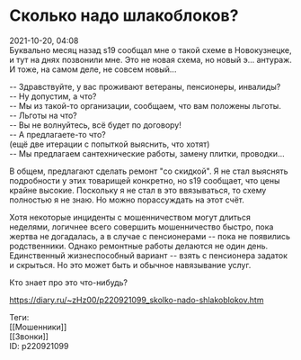 Сколько надо шлакоблоков?
==========================

   
 2021-10-20, 04:08   
  Буквально месяц назад s19 сообщал мне о такой схеме в Новокузнецке, и тут на днях позвонили мне. Это не новая схема, но новый э... антураж. И тоже, на самом деле, не совсем новый...   
   
 -- Здравствуйте, у вас проживают ветераны, пенсионеры, инвалиды?   
 -- Ну допустим, а что?   
 -- Мы из такой-то организации, сообщаем, что вам положены льготы.   
 -- Льготы на что?   
 -- Вы не волнуйтесь, всё будет по договору!   
 -- А предлагаете-то что?   
 (ещё две итерации с попыткой выяснить, что хотят)   
 -- Мы предлагаем сантехнические работы, замену плитки, проводки...   
   
 В общем, предлагают сделать ремонт "со скидкой". Я не стал выяснять подробности у этих товарищей конкретно, но s19 сообщает, что цены крайне высокие. Поскольку я не стал в это ввязываться, то схему полностью я не знаю. Но можно порассуждать на этот счёт.   
   
 Хотя некоторые инциденты с мошенничеством могут длиться неделями, логичнее всего совершить мошенничество быстро, пока жертва не догадалась, а в случае с пенсионерами -- пока не появились родственники. Однако ремонтные работы делаются не один день. Единственный жизнеспособный вариант -- взять с пенсионера задаток и скрыться. Но это может быть и обычное навязывание услуг.   
   
 Кто знает про это что-нибудь?   
    
 <https://diary.ru/~zHz00/p220921099_skolko-nado-shlakoblokov.htm>   
   
 Теги:   
 [[Мошенники]]   
 [[Звонки]]   
 ID: p220921099